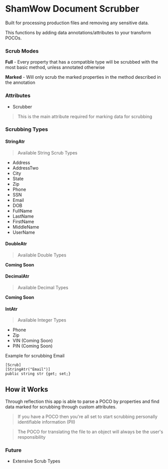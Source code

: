 # ShamWow Document Scrubber

Built for processing production files and removing any sensitive data.

This functions by adding data annotations/attributes to your transform POCOs.

### Scrub Modes

**Full** - Every property that has a compatible type will be scrubbed with the most basic method, unless annotated otherwise

**Marked** - Will only scrub the marked properties in the method described in the annotation


### Attributes

* Scrubber

> This is the main attribute required for marking data for scrubbing

### Scrubbing Types

#### StringAtr

> Available String Scrub Types

* Address
* AddressTwo
* City
* State
* Zip
* Phone
* SSN
* Email
* DOB
* FullName
* LastName
* FirstName
* MiddleName
* UserName



#### DoubleAtr

> Available Double Types

**Coming Soon**

#### DecimalAtr

> Available Decimal Types

**Coming Soon**

#### IntAtr

> Available Integer Types

* Phone
* Zip
* VIN (Coming Soon)
* PIN (Coming Soon)


Example for scrubbing Email
```
[Scrub]
[StringAtr("Email")]
public string str {get; set;}
```


## How it Works

Through reflection this app is able to parse a POCO by properties and find data marked for scrubbing through custom attributes.

> If you have a POCO then you're all set to start scrubbing personally identifiable information (PII)

> The POCO for translating the file to an object will always be the user's responsibility


### Future
* Extensive Scrub Types
